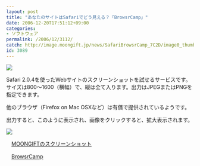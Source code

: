 ```yaml
---
layout: post
title: "あなたのサイトはSafariでどう見える？「BrowsrCamp」"
date: 2006-12-20T17:51:12+09:00
categories:
- ソフトウェア
permalink: /2006/12/3112/
catch: http://image.moongift.jp/news/SafariBrowsrCamp_7C2D/image0_thumb1.png
id: 3089
---
```

[![](http://image.moongift.jp/news/SafariBrowsrCamp_7C2D/image0_thumb.png)](http://image.moongift.jp/news/SafariBrowsrCamp_7C2D/image02.png)

 

Safari 2.0.4を使ったWebサイトのスクリーンショットを試せるサービスです。サイズは800～1600（横幅）で、縦は全て入ります。出力はJPEGまたはPNGを指定できます。

 

他のブラウザ（Firefox on Mac OSXなど）は有償で提供されているようです。

 

出力すると、このように表示され、画像をクリックすると、拡大表示されます。

 

[![](http://image.moongift.jp/news/SafariBrowsrCamp_7C2D/image0_thumb1.png)](http://image.moongift.jp/news/SafariBrowsrCamp_7C2D/image05.png)

 

　[MOONGIFTのスクリーンショット](http://87.20.228.99/safaritest/1166572142-full.png)

 

　[BrowsrCamp](http://www.browsrcamp.com/)

